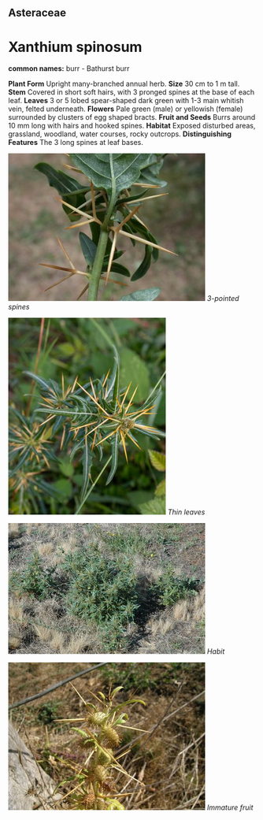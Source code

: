 ## Asteraceae
# Xanthium spinosum
**common names:** burr - Bathurst burr

**Plant Form** Upright many-branched annual herb. **Size** 30 cm to 1 m tall. **Stem** Covered in short soft hairs, with 3 pronged spines at the base of each leaf. **Leaves** 3 or 5 lobed spear-shaped dark green with 1-3 main whitish vein, felted underneath. **Flowers** Pale green (male) or yellowish (female) surrounded by clusters of egg shaped bracts. **Fruit and Seeds** Burrs around 10 mm long with hairs and hooked spines. **Habitat** Exposed disturbed areas, grassland, woodland, water courses, rocky outcrops. **Distinguishing Features** The 3 long spines at leaf bases.


![3-pointed spines](21432_Xanthium-spinosum09.jpg)
 *3-pointed spines* 

![Thin leaves](73735_DSCF1107.jpg)
 *Thin leaves* 

![Habit](21434_Xanthium-spinosum11.jpg)
 *Habit* 

![Immature fruit](21458_Xanthium-spinosum13.jpg)
 *Immature fruit* 

